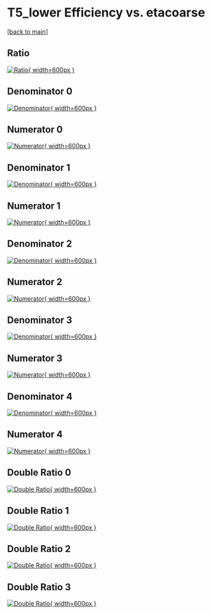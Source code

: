 # T5_lower Efficiency vs. etacoarse

[[back to main](./)]



## Ratio

[![Ratio](../mtv/var/T5_lower_loweta_11_1_eff_etacoarse.png){ width=600px }](../mtv/var/T5_lower_loweta_11_1_eff_etacoarse.pdf)

## Denominator 0

[![Denominator](../mtv/den/T5_lower_loweta_11_1_eff_etacoarse_den0.png){ width=600px }](../mtv/den/T5_lower_loweta_11_1_eff_etacoarse_den0.pdf)

## Numerator 0

[![Numerator](../mtv/num/T5_lower_loweta_11_1_eff_etacoarse_num0.png){ width=600px }](../mtv/num/T5_lower_loweta_11_1_eff_etacoarse_num0.pdf)

## Denominator 1

[![Denominator](../mtv/den/T5_lower_loweta_11_1_eff_etacoarse_den1.png){ width=600px }](../mtv/den/T5_lower_loweta_11_1_eff_etacoarse_den1.pdf)

## Numerator 1

[![Numerator](../mtv/num/T5_lower_loweta_11_1_eff_etacoarse_num1.png){ width=600px }](../mtv/num/T5_lower_loweta_11_1_eff_etacoarse_num1.pdf)

## Denominator 2

[![Denominator](../mtv/den/T5_lower_loweta_11_1_eff_etacoarse_den2.png){ width=600px }](../mtv/den/T5_lower_loweta_11_1_eff_etacoarse_den2.pdf)

## Numerator 2

[![Numerator](../mtv/num/T5_lower_loweta_11_1_eff_etacoarse_num2.png){ width=600px }](../mtv/num/T5_lower_loweta_11_1_eff_etacoarse_num2.pdf)

## Denominator 3

[![Denominator](../mtv/den/T5_lower_loweta_11_1_eff_etacoarse_den3.png){ width=600px }](../mtv/den/T5_lower_loweta_11_1_eff_etacoarse_den3.pdf)

## Numerator 3

[![Numerator](../mtv/num/T5_lower_loweta_11_1_eff_etacoarse_num3.png){ width=600px }](../mtv/num/T5_lower_loweta_11_1_eff_etacoarse_num3.pdf)

## Denominator 4

[![Denominator](../mtv/den/T5_lower_loweta_11_1_eff_etacoarse_den4.png){ width=600px }](../mtv/den/T5_lower_loweta_11_1_eff_etacoarse_den4.pdf)

## Numerator 4

[![Numerator](../mtv/num/T5_lower_loweta_11_1_eff_etacoarse_num4.png){ width=600px }](../mtv/num/T5_lower_loweta_11_1_eff_etacoarse_num4.pdf)

## Double Ratio 0

[![Double Ratio](../mtv/ratio/T5_lower_loweta_11_1_eff_etacoarse_ratio0.png){ width=600px }](../mtv/ratio/T5_lower_loweta_11_1_eff_etacoarse_ratio0.pdf)

## Double Ratio 1

[![Double Ratio](../mtv/ratio/T5_lower_loweta_11_1_eff_etacoarse_ratio1.png){ width=600px }](../mtv/ratio/T5_lower_loweta_11_1_eff_etacoarse_ratio1.pdf)

## Double Ratio 2

[![Double Ratio](../mtv/ratio/T5_lower_loweta_11_1_eff_etacoarse_ratio2.png){ width=600px }](../mtv/ratio/T5_lower_loweta_11_1_eff_etacoarse_ratio2.pdf)

## Double Ratio 3

[![Double Ratio](../mtv/ratio/T5_lower_loweta_11_1_eff_etacoarse_ratio3.png){ width=600px }](../mtv/ratio/T5_lower_loweta_11_1_eff_etacoarse_ratio3.pdf)

